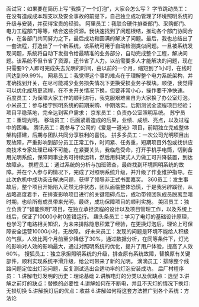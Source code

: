 面试官：如果要在简历上写“我换了一个灯泡”，大家会怎么写？
字节跳动员工：在没有造成成本超支以及安全事故的前提下，自己独立成功管理了环境照明系统的升级与安装，并获得宝贵的经验。
阿里员工：我联合硬件排查部门、采购部门、电力工程部门等等，结合这些资源。我快速找到了问题根结，推动各个部门协同合作，在各部门共同努力之下，最后成功和圆满的解决了问题。最后，我也总结出了一套流程，打造出了一个新系统，该系统可用于自动检测类似问题。一旦被系统发现问题，系统将自动下发指令给最精准的业务部分，自动完成整个工程，解决问题。该系统不但节省了资源，还节省了人力。以前需要多人才能解决的问题，现在只需要1个人即可完成失去光明的时间，由以前的一个月，缩短到了1小时，在线时间达到99.99%。
网易员工：我觉得这个事的难点在于理解整个电力系统架构，并准确找到开关，在尽可能减少业务损失情况下更换受损业务子模块。顺便，我觉得可以优化成热更流程，在不关开关情况下换，但要非常小心，操作要干净快速。
百度员工：为保障大家工作的顺利进行，我克服艰难亲自为大家换了办公室灯泡。
小米员工：参与楼宇照明系统的前期采购、中期落实。后期测试全流程项目经验；项目平稳落地，完全达到客户需求；
京东员工：负责办公室照明系统。
苏宁员工：重现光明。
移动员工：后面紧着造成的后果，业绩、成绩、亮点，以及过程中的困难。
腾讯员工：我参与了公司的《爱是一道光》项目，前期独立完成整体架构搭建，后期与团队共同分享胜利的喜悦。
拼多多员工：一次公司光明项目出现故障，严重影响到部分员工正常工作，时间紧、任务重，短期项目外包或找供应商技术专家处理已经不可能，在紧要关头，我临危受命，打开手机手电筒，切到备用光明系统，保障同事业务可持续运转，然后用斜架式人力做工可升降装置，到达故障点。
携程员工：通过系统的分析与加班筛查，最终找到环境照明系统的故障。并在个人参与的情况下，完成了对照明系统升级，并升级了作业维护指导。在此次危机中成功突击解决问题，获得了领导非正式书面嘉奖。
360员工：发生事故后，整个项目开始陷入茫然无序状态，团队面临整体恐慌，于是我另辟蹊径，从战略高度着手，在排查影响项目进行的关键阻碍点后，成功带领团队成员脱离至暗时期，也给所有成员带来光明，最终，成功保障项目的顺利实施。
美团员工：独立负责了“智能照明”项目，在独立承担流程的设计以及项目管理工作，以及系统上线后，保证了10000小时0差错运行。
趣头条员工：学习了电灯的基础设计原理，也学习了电路相关知识，为未来排除隐患积累了经验，在更换灯泡后，理论上可保障安全运营10000小时，无故障。
好未来员工：发现的问题是环境不能给人积极的气氛，人效比两个月前至少降低了30%，通过数据分析，在同等条件下，灯光的影响对人效的影响最大，通过对照明系统的优化，提升了用户体验，提高了人效60%。
搜狐员工：独立承担照明系统的升级，排查原有系统故障，替换原有关键部件，顺利实现系统平滑升级，给公司带来了新的光明。
滴滴员工：排除整个线路问题定位出灯泡问题，反复测试选出合适功率的灯泡安装成功。
后厂村程序员：
1.讲解电灯发明的历史：理论基础
2.讲解电灯的分类以及优缺点：选型
3.讲解之前灯的缺点：替换的必要性
4.讲解如何在不断电，并且不灭灯的情况下换灯:无损切换
5.讲解换灯后的优点：收益
6.讲解如何将这套方法推广到各个系统：方法论 